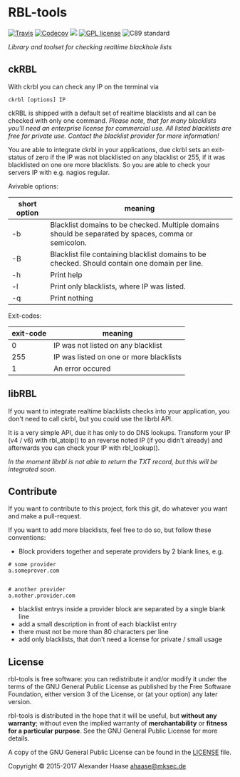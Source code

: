 # RBL-tools

[![Travis](https://img.shields.io/travis/alehaa/rbl-tools/master.svg?style=flat-square)](https://travis-ci.org/alehaa/rbl-tools)
[![Codecov](https://img.shields.io/codecov/c/github/alehaa/rbl-tools.svg?style=flat-square)](https://codecov.io/github/alehaa/rbl-tools?branch=master)
[![](https://img.shields.io/github/issues-raw/alehaa/rbl-tools.svg?style=flat-square)](https://github.com/alehaa/rbl-tools/issues)
[![GPL license](http://img.shields.io/badge/license-GPL-blue.svg?style=flat-square)](LICENSE)
![C89 standard](http://img.shields.io/badge/standard-C99-blue.svg?style=flat-square)

*Library and toolset for checking realtime blackhole lists*


## ckRBL

With ckrbl you can check any IP on the terminal via
```
ckrbl [options] IP
```

ckRBL is shipped with a default set of realtime blacklists and all can be checked with only one command. *Please note, that for many blacklists you'll need an enterprise license for commercial use. All listed blacklists are free for private use. Contact the blacklist provider for more information!*

You are able to integrate ckrbl in your applications, due ckrbl sets an exit-status of zero if the IP was not blacklisted on any blacklist or 255, if it was blacklisted on one ore more blacklists. So you are able to check your servers IP with e.g. nagios regular.

Avivable options:

| short option | meaning |
| ------------ | ------- |
| -b           | Blacklist domains to be checked. Multiple domains should be separated by spaces, comma or semicolon. |
| -B           | Blacklist file containing blacklist domains to be checked. Should contain one domain per line. |
| -h           | Print help |
| -l           | Print only blacklists, where IP was listed. |
| -q           | Print nothing |

Exit-codes:

| exit-code | meaning |
| --------- | ------- |
| 0         | IP was not listed on any blacklist |
| 255       | IP was listed on one or more blacklists |
| 1         | An error occured |


## libRBL

If you want to integrate realtime blacklists checks into your application, you don't need to call ckrbl, but you could use the librbl API.

It is a very simple API, due it has only to do DNS lookups. Transform your IP (v4 / v6) with rbl_atoip() to an reverse noted IP (if you didn't already) and afterwards you can check your IP with rbl_lookup().

*In the moment librbl is not able to return the TXT record, but this will be integrated soon.*


## Contribute

If you want to contribute to this project, fork this git, do whatever you want and make a pull-request.

If you want to add more blacklists, feel free to do so, but follow these conventions:

- Block providers together and seperate providers by 2 blank lines, e.g.
```
# some provider
a.someprover.com


# another provider
a.nother.provider.com
```

- blacklist entrys inside a provider block are separated by a single blank line
- add a small description in front of each blacklist entry
- there must not be more than 80 characters per line
- add only blacklists, that don't need a license for private / small usage


## License

rbl-tools is free software: you can redistribute it and/or modify it under the terms of the GNU General Public License as published by the Free Software Foundation, either version 3 of the License, or (at your option) any later version.

rbl-tools is distributed in the hope that it will be useful, but **without any warranty**; without even the implied warranty of **merchantability** or **fitness for a particular purpose**. See the GNU General Public License for more details.

A copy of the GNU General Public License can be found in the [LICENSE](LICENSE) file.

Copyright &copy; 2015-2017 Alexander Haase <ahaase@mksec.de>
